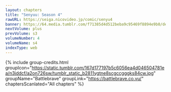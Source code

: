 ```yaml
---
layout: chapters
title: "Senyuu: Season 4"
rawURL: https://seiga.nicovideo.jp/comic/senyu4
banner: https://64.media.tumblr.com/f71385d4d512beba9c95469f8894e9b0/de6bb3e82427a614-ff/s1280x1920/ce478f57bab7cb88db863b3029afbd9aa90cd869.jpg
nextVolume: plus
prevVolume: s3
volumeNumber: 4
volumeName: s4
indexType: web
---
```


{% include group-credits.html 
  groupIcon="https://static.tumblr.com/167d177197b5c6056ea4d046504781ea/n3jddcf/a2on726sw/tumblr_static_b2811ygtne8scgccgggks84cw.jpg"
  groupName="Battlebrave"
  groupLink="https://battlebrave.co.vu/"
  chaptersScanlated="All chapters"
%}

